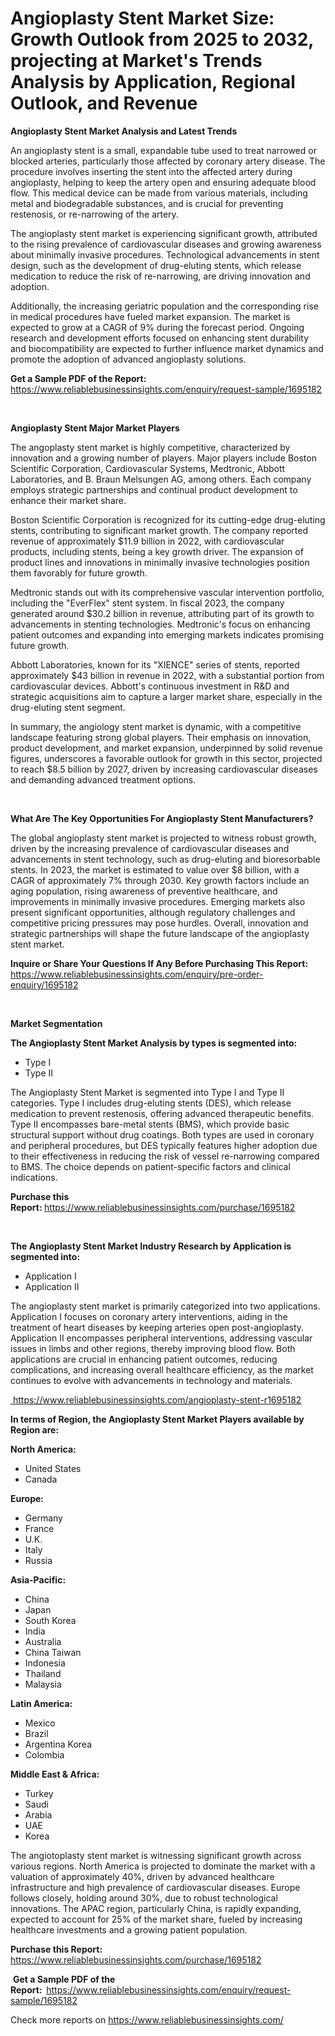 <p><h1>Angioplasty Stent Market Size: Growth Outlook from 2025 to 2032, projecting at Market's Trends Analysis by Application, Regional Outlook, and Revenue</h1></p><p><strong>Angioplasty Stent Market Analysis and Latest Trends</strong></p>
<p><p>An angioplasty stent is a small, expandable tube used to treat narrowed or blocked arteries, particularly those affected by coronary artery disease. The procedure involves inserting the stent into the affected artery during angioplasty, helping to keep the artery open and ensuring adequate blood flow. This medical device can be made from various materials, including metal and biodegradable substances, and is crucial for preventing restenosis, or re-narrowing of the artery.</p><p>The angioplasty stent market is experiencing significant growth, attributed to the rising prevalence of cardiovascular diseases and growing awareness about minimally invasive procedures. Technological advancements in stent design, such as the development of drug-eluting stents, which release medication to reduce the risk of re-narrowing, are driving innovation and adoption. </p><p>Additionally, the increasing geriatric population and the corresponding rise in medical procedures have fueled market expansion. The market is expected to grow at a CAGR of 9% during the forecast period. Ongoing research and development efforts focused on enhancing stent durability and biocompatibility are expected to further influence market dynamics and promote the adoption of advanced angioplasty solutions.</p></p>
<p><strong>Get a Sample PDF of the Report:&nbsp;</strong> <a href="https://www.reliablebusinessinsights.com/enquiry/request-sample/1695182?utm_campaign=2738&utm_medium=2&utm_source=Github&utm_content=ia&utm_term=25032025&utm_id=angioplasty-stent">https://www.reliablebusinessinsights.com/enquiry/request-sample/1695182</a></p>
<p>&nbsp;</p>
<p><strong>Angioplasty Stent Major Market Players</strong></p>
<p><p>The angoplasty stent market is highly competitive, characterized by innovation and a growing number of players. Major players include Boston Scientific Corporation, Cardiovascular Systems, Medtronic, Abbott Laboratories, and B. Braun Melsungen AG, among others. Each company employs strategic partnerships and continual product development to enhance their market share.</p><p>Boston Scientific Corporation is recognized for its cutting-edge drug-eluting stents, contributing to significant market growth. The company reported revenue of approximately $11.9 billion in 2022, with cardiovascular products, including stents, being a key growth driver. The expansion of product lines and innovations in minimally invasive technologies position them favorably for future growth.</p><p>Medtronic stands out with its comprehensive vascular intervention portfolio, including the "EverFlex" stent system. In fiscal 2023, the company generated around $30.2 billion in revenue, attributing part of its growth to advancements in stenting technologies. Medtronic's focus on enhancing patient outcomes and expanding into emerging markets indicates promising future growth.</p><p>Abbott Laboratories, known for its "XIENCE" series of stents, reported approximately $43 billion in revenue in 2022, with a substantial portion from cardiovascular devices. Abbott's continuous investment in R&D and strategic acquisitions aim to capture a larger market share, especially in the drug-eluting stent segment.</p><p>In summary, the angiology stent market is dynamic, with a competitive landscape featuring strong global players. Their emphasis on innovation, product development, and market expansion, underpinned by solid revenue figures, underscores a favorable outlook for growth in this sector, projected to reach $8.5 billion by 2027, driven by increasing cardiovascular diseases and demanding advanced treatment options.</p></p>
<p>&nbsp;</p>
<p><strong>What Are The Key Opportunities For Angioplasty Stent Manufacturers?</strong></p>
<p><p>The global angioplasty stent market is projected to witness robust growth, driven by the increasing prevalence of cardiovascular diseases and advancements in stent technology, such as drug-eluting and bioresorbable stents. In 2023, the market is estimated to value over $8 billion, with a CAGR of approximately 7% through 2030. Key growth factors include an aging population, rising awareness of preventive healthcare, and improvements in minimally invasive procedures. Emerging markets also present significant opportunities, although regulatory challenges and competitive pricing pressures may pose hurdles. Overall, innovation and strategic partnerships will shape the future landscape of the angioplasty stent market.</p></p>
<p><strong>Inquire or Share Your Questions If Any Before Purchasing This Report:</strong> <a href="https://www.reliablebusinessinsights.com/enquiry/pre-order-enquiry/1695182?utm_campaign=2738&utm_medium=2&utm_source=Github&utm_content=ia&utm_term=25032025&utm_id=angioplasty-stent">https://www.reliablebusinessinsights.com/enquiry/pre-order-enquiry/1695182</a></p>
<p>&nbsp;</p>
<p><strong>Market Segmentation</strong></p>
<p><strong>The Angioplasty Stent Market Analysis by types is segmented into:</strong></p>
<p><ul><li>Type I</li><li>Type II</li></ul></p>
<p><p>The Angioplasty Stent Market is segmented into Type I and Type II categories. Type I includes drug-eluting stents (DES), which release medication to prevent restenosis, offering advanced therapeutic benefits. Type II encompasses bare-metal stents (BMS), which provide basic structural support without drug coatings. Both types are used in coronary and peripheral procedures, but DES typically features higher adoption due to their effectiveness in reducing the risk of vessel re-narrowing compared to BMS. The choice depends on patient-specific factors and clinical indications.</p></p>
<p><strong>Purchase this Report:&nbsp;</strong><a href="https://www.reliablebusinessinsights.com/purchase/1695182?utm_campaign=2738&utm_medium=2&utm_source=Github&utm_content=ia&utm_term=25032025&utm_id=angioplasty-stent">https://www.reliablebusinessinsights.com/purchase/1695182</a></p>
<p>&nbsp;</p>
<p><strong>The Angioplasty Stent Market Industry Research by Application is segmented into:</strong></p>
<p><ul><li>Application I</li><li>Application II</li></ul></p>
<p><p>The angioplasty stent market is primarily categorized into two applications. Application I focuses on coronary artery interventions, aiding in the treatment of heart diseases by keeping arteries open post-angioplasty. Application II encompasses peripheral interventions, addressing vascular issues in limbs and other regions, thereby improving blood flow. Both applications are crucial in enhancing patient outcomes, reducing complications, and increasing overall healthcare efficiency, as the market continues to evolve with advancements in technology and materials.</p></p>
<p><a href="https://www.reliablebusinessinsights.com/angioplasty-stent-r1695182?utm_campaign=2738&utm_medium=2&utm_source=Github&utm_content=ia&utm_term=25032025&utm_id=angioplasty-stent">&nbsp;https://www.reliablebusinessinsights.com/angioplasty-stent-r1695182</a></p>
<p><strong>In terms of Region, the Angioplasty Stent Market Players available by Region are:</strong></p>
<p>
    <p> <strong> North America: </strong>
        <ul>
            <li>United States</li>
            <li>Canada</li>
        </ul>
        </p> 
    <p> <strong> Europe: </strong>
        <ul>
            <li>Germany</li>
            <li>France</li>
            <li>U.K.</li>
            <li>Italy</li>
            <li>Russia</li>
        </ul>
        </p> 
    <p> <strong> Asia-Pacific: </strong>
        <ul>
            <li>China</li>
            <li>Japan</li>
            <li>South Korea</li>
            <li>India</li>
            <li>Australia</li>
            <li>China Taiwan</li>
            <li>Indonesia</li>
            <li>Thailand</li>
            <li>Malaysia</li>
        </ul>
        </p> 
    <p> <strong> Latin America: </strong>
        <ul>
            <li>Mexico</li>
            <li>Brazil</li>
            <li>Argentina Korea</li>
            <li>Colombia</li>
        </ul>
        </p> 
    <p> <strong> Middle East & Africa: </strong>
        <ul>
            <li>Turkey</li>
            <li>Saudi</li>
            <li>Arabia</li>
            <li>UAE</li>
            <li>Korea</li>
        </ul>
    </p>
    </p>
<p><p>The angiotoplasty stent market is witnessing significant growth across various regions. North America is projected to dominate the market with a valuation of approximately 40%, driven by advanced healthcare infrastructure and high prevalence of cardiovascular diseases. Europe follows closely, holding around 30%, due to robust technological innovations. The APAC region, particularly China, is rapidly expanding, expected to account for 25% of the market share, fueled by increasing healthcare investments and a growing patient population.</p></p>
<p><strong>Purchase this Report: </strong><a href="https://www.reliablebusinessinsights.com/purchase/1695182?utm_campaign=2738&utm_medium=2&utm_source=Github&utm_content=ia&utm_term=25032025&utm_id=angioplasty-stent">https://www.reliablebusinessinsights.com/purchase/1695182</a></p>
<p>&nbsp;<strong>Get a Sample PDF of the Report:&nbsp;&nbsp;</strong><a href="https://www.reliablebusinessinsights.com/enquiry/request-sample/1695182?utm_campaign=2738&utm_medium=2&utm_source=Github&utm_content=ia&utm_term=25032025&utm_id=angioplasty-stent">https://www.reliablebusinessinsights.com/enquiry/request-sample/1695182</a></p>
<p><strong></strong></p>
<p>Check more reports on <a href="https://www.reliablebusinessinsights.com/?utm_campaign=2738&utm_medium=2&utm_source=Github&utm_content=ia&utm_term=25032025&utm_id=angioplasty-stent">https://www.reliablebusinessinsights.com/</a></p>